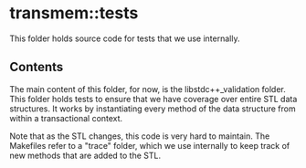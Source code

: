 transmem::tests
=====

This folder holds source code for tests that we use internally.

Contents
-----

The main content of this folder, for now, is the libstdc++_validation folder.
This folder holds tests to ensure that we have coverage over entire STL data
structures.  It works by instantiating every method of the data structure
from within a transactional context.

Note that as the STL changes, this code is very hard to maintain.  The
Makefiles refer to a "trace" folder, which we use internally to keep track of
new methods that are added to the STL.

